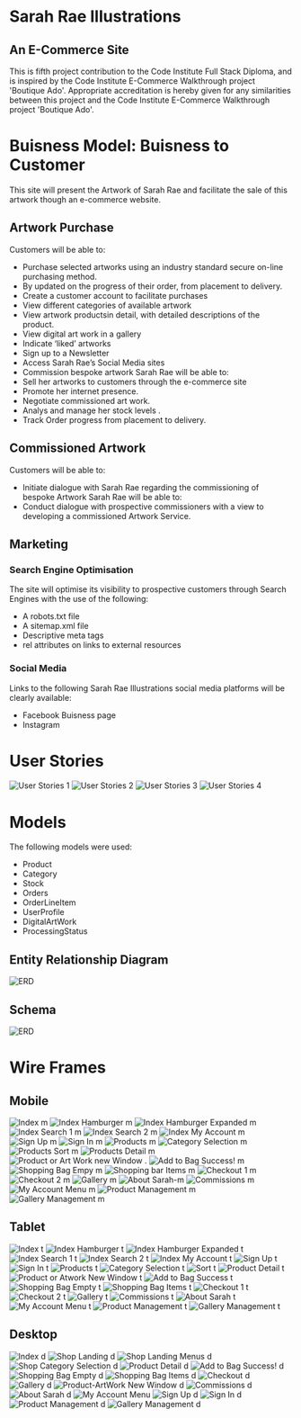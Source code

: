 # Sarah Rae Illustrations
## An E-Commerce Site
This is fifth project contribution to the Code Institute Full Stack Diploma, and is inspired by the Code Institute E-Commerce Walkthrough project 'Boutique Ado'.
Appropriate accreditation is hereby given for any similarities between this project and the Code Institute E-Commerce Walkthrough project 'Boutique Ado'.

# Buisness Model: Buisness to Customer
This site will present the Artwork of Sarah Rae and facilitate the sale of this artwork though an e-commerce website.
## Artwork Purchase
Customers will be able to:
- Purchase selected artworks using an industry standard secure on-line purchasing method.
- By updated on the progress of their order, from placement to delivery.
- Create a customer account to facilitate purchases
- View different categories of available artwork
- View artwork productsin detail, with detailed descriptions of the product.
- View digital art work in a gallery
- Indicate ‘liked’ artworks
- Sign up to a Newsletter
- Access Sarah Rae’s  Social Media sites 
- Commission bespoke artwork
Sarah Rae will be able to:
- Sell her artworks to customers through the e-commerce site
- Promote her internet presence.
- Negotiate commissioned art work.
- Analys and manage her stock levels .
- Track Order progress from placement to delivery.
## Commissioned Artwork
Customers will be able to:
- Initiate dialogue with Sarah Rae regarding the commissioning of bespoke Artwork
Sarah Rae will be able to:
- Conduct dialogue with prospective commissioners with a view to developing a commissioned Artwork Service.
## Marketing
### Search Engine Optimisation
The site will optimise its visibility to prospective customers through Search Engines with the use of the following:
- A robots.txt file
- A sitemap.xml file
- Descriptive meta tags
- rel attributes on links to external resources
### Social Media
Links to the following Sarah Rae Illustrations social media platforms will be clearly available:
- Facebook Buisness page
- Instagram
# User Stories
![User Stories 1](/readme_files/user_stories/user_stories_1.png)
![User Stories 2](/readme_files/user_stories/user_stories_2.png)
![User Stories 3](/readme_files/user_stories/user_stories_3.png)
![User Stories 4](/readme_files/user_stories/user_stories_4.png)

# Models
The following models were used:
- Product
- Category
- Stock
- Orders
- OrderLineItem
- UserProfile
- DigitalArtWork
- ProcessingStatus
## Entity Relationship Diagram
![ERD](/readme_files/erd/erd.png)
## Schema
![ERD](/readme_files/erd/schema.png)
# Wire Frames
## Mobile
![Index m](/readme_files/wire_frames/mobile/index-m.png)
![Index Hamburger m](/readme_files/wire_frames/mobile/index-hamburger-m.png)
![Index Hamburger Expanded m](/readme_files/wire_frames/mobile/index-m-hamburger-expanded.png)
![Index Search 1 m](/readme_files/wire_frames/mobile/index-m-search-1.png)
![Index Search 2 m](/readme_files/wire_frames/mobile/index-m-search-2.png)
![Index My Account m](/readme_files/wire_frames/mobile/index-m-my-account.png)
![Sign Up m](/readme_files/wire_frames/mobile/index-m-my-account-signup.png)
![Sign In m](/readme_files/wire_frames/mobile/index-m-my-account-login.png)
![Products m](/readme_files/wire_frames/mobile/products-m.png)
![Category Selection m](/readme_files/wire_frames/mobile/category-selection-m.png)
![Products Sort m](/readme_files/wire_frames/mobile/products-sort-m.png)
![Products Detail m](/readme_files/wire_frames/mobile/product-detail-m.png)
![Product or Art Work new Window .](/readme_files/wire_frames/mobile/product-or-art-work-image-new-window-m.png)
![Add to Bag Success! m](/readme_files/wire_frames/mobile/add-to-bag-success!-m.png)
![Shopping Bag Empy m](/readme_files/wire_frames/mobile/shopping-bag-empty-m.png)
![Shopping bar Items m](/readme_files/wire_frames/mobile/shopping-bag-items-m.png)
![Checkout 1 m](/readme_files/wire_frames/mobile/checkout-1-m.png)
![Checkout 2 m](/readme_files/wire_frames/mobile/checkout-2-m.png)
![Gallery m](/readme_files/wire_frames/mobile/gallery-m.png) 
![About Sarah-m](/readme_files/wire_frames/mobile/about-sarah-m.png)
![Commissions m](/readme_files/wire_frames/mobile/commissions-m.png)
![My Account Menu m](/readme_files/wire_frames/mobile/index-my-account-m.png)
![Product Management m](/readme_files/wire_frames/mobile/product-management-m.png)
![Gallery Management m](/readme_files/wire_frames/mobile/gallery-management-m.png)
## Tablet
![Index t](/readme_files/wire_frames/tablet/index-t.png)
![Index Hamburger t](/readme_files/wire_frames/tablet/index-hamburger-t.png)
![Index Hamburger Expanded t](/readme_files/wire_frames/tablet/index-t-hamburger-expanded.png)
![Index Search 1 t](/readme_files/wire_frames/tablet/index-t-search-1.png)
![Index Search 2 t](/readme_files/wire_frames/tablet/index-t-search-2.png)
![Index My Account t](/readme_files/wire_frames/tablet/index-my-account-t.png)
![Sign Up t](/readme_files/wire_frames/tablet/index-t-my-account-signup.png)
![Sign In t](/readme_files/wire_frames/tablet/index-t-my-account-login.png)
![Products t](/readme_files/wire_frames/tablet/products-t.png)
![Category Selection t](/readme_files/wire_frames/tablet/category-selection-t.png)
![Sort t](/readme_files/wire_frames/tablet/shop-now-sort-t.png)
![Product Detail t](/readme_files/wire_frames/tablet/product-detail-t.png)
![Product or Atwork New Window t](/readme_files/wire_frames/tablet/product-or-artwork-image-new-window-t.png)
![Add to Bag Success t](/readme_files/wire_frames/tablet/add-to-bag-success!-t.png)
![Shopping Bag Empty t](/readme_files/wire_frames/tablet/shopping-bag-empty-t.png)
![Shopping Bag Items t](/readme_files/wire_frames/tablet/shopping-bag-items-t.png)
![Checkout 1 t](/readme_files/wire_frames/tablet/checkout-1-t.png)
![Checkout 2 t](/readme_files/wire_frames/tablet/checkout-2-t.png)
![Gallery t](/readme_files/wire_frames/tablet/gallery-t.png)
![Commissions t](/readme_files/wire_frames/tablet/commissions-t.png)
![About Sarah t](/readme_files/wire_frames/tablet/about-sarah-t.png)
![My Account Menu t](/readme_files/wire_frames/tablet/index-t-my-account.png)
![Product Management t](/readme_files/wire_frames/tablet/product-management-t.png)
![Gallery Management t](/readme_files/wire_frames/tablet/gallery-management-t.png)
## Desktop
![Index d](/readme_files/wire_frames/desktop/index-d.png)
![Shop Landing d](/readme_files/wire_frames/desktop/shop-landing-d.png)
![Shop Landing Menus d](/readme_files/wire_frames/desktop/shop-landing-menus-d.png)
![Shop Category Selection d](/readme_files/wire_frames/desktop/shop-category-selection-example-d.png)
![Product Detail d](/readme_files/wire_frames/desktop/product-detail-d.png)
![Add to Bag Success! d](/readme_files/wire_frames/desktop/add-to-bag-success!-d.png)
![Shopping Bag Empty d](/readme_files/wire_frames/desktop/shopping-bag-empty-d.png)
![Shopping Bag Items d](/readme_files/wire_frames/desktop/shopping-bag-items-d.png)
![Checkout d](/readme_files/wire_frames/desktop/checkout-d.png)
![Gallery d](/readme_files/wire_frames/desktop/gallery-landing-d.png)
![Product-ArtWork New Window d](/readme_files/wire_frames/desktop/product-or-art-work-image-new-window-d.png)
![Commissions d](/readme_files/wire_frames/desktop/commissions-landing-d.png)
![About Sarah d](/readme_files/wire_frames/desktop/about-sarah-landing-d.png)
![My Account Menu](/readme_files/wire_frames/desktop/index-my-account-d.png)
![Sign Up d](/readme_files/wire_frames/desktop/signup-d.png)
![Sign In d](/readme_files/wire_frames/desktop/sign-in-d.png)
![Product Management d](/readme_files/wire_frames/desktop/product-management-d.png)
![Gallery Management d](/readme_files/wire_frames/desktop/gallery-management-d.png)